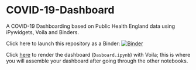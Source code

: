 # COVID-19-Dashboard
A COVID-19 Dashboarding based on Public Health England data using iPywidgets, Voila and Binders.

Click here to launch this repository as a Binder: [![Binder](https://mybinder.org/badge_logo.svg)](https://mybinder.org/v2/gh/hauni97/COVID-19-Dashboard/main)

Click [here](https://mybinder.org/v2/gh/hauni97/COVID-19-Dashboard/main?urlpath=%2Fvoila%2Frender%2FDashboard.ipynb) to render the dashboard (```Dasboard.ipynb```) with Voila; this is where you will assemble your dashboard after going through the other notebooks.
